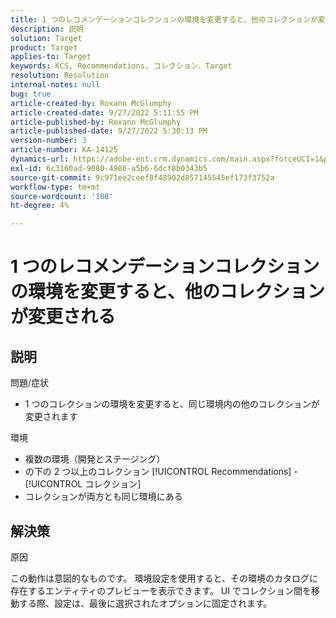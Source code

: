 ```yaml
---
title: 1 つのレコメンデーションコレクションの環境を変更すると、他のコレクションが変更される
description: 説明
solution: Target
product: Target
applies-to: Target
keywords: KCS, Recommendations, コレクション，Target
resolution: Resolution
internal-notes: null
bug: true
article-created-by: Roxann McGlumphy
article-created-date: 9/27/2022 5:11:55 PM
article-published-by: Roxann McGlumphy
article-published-date: 9/27/2022 5:30:13 PM
version-number: 3
article-number: KA-14125
dynamics-url: https://adobe-ent.crm.dynamics.com/main.aspx?forceUCI=1&pagetype=entityrecord&etn=knowledgearticle&id=0196a277-873e-ed11-9db1-00224808613b
exl-id: 6c3160ad-9080-4986-a5b6-6dcf8b0343b5
source-git-commit: 9c971ee2ceef8f48902d857145545ef173f3752a
workflow-type: tm+mt
source-wordcount: '108'
ht-degree: 4%

---
```


# 1 つのレコメンデーションコレクションの環境を変更すると、他のコレクションが変更される

## 説明

問題/症状<br>
- 1 つのコレクションの環境を変更すると、同じ環境内の他のコレクションが変更されます



環境
- 複数の環境（開発とステージング）
- の下の 2 つ以上のコレクション [!UICONTROL Recommendations] - [!UICONTROL コレクション]
- コレクションが両方とも同じ環境にある



## 解決策


原因

この動作は意図的なものです。 環境設定を使用すると、その環境のカタログに存在するエンティティのプレビューを表示できます。 UI でコレクション間を移動する際、設定は、最後に選択されたオプションに固定されます。
